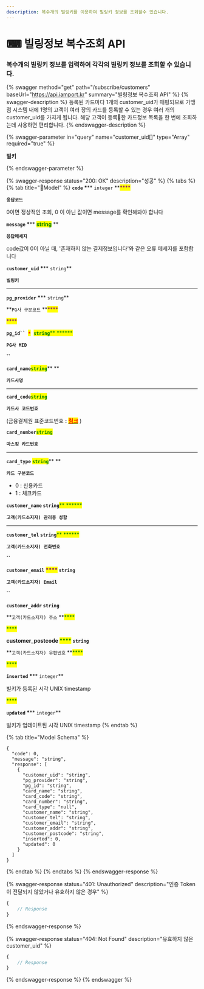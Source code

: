 ```yaml
---
description: 복수개의 빌링키를 이용하여 빌링키 정보를 조회할수 있습니다.
---
```


# ⌨ 빌링정보 복수조회 API

### 복수개의 빌링키 정보를 입력하여 각각의 빌링키 정보를 조회할 수 있습니다.

{% swagger method="get" path="/subscribe/customers" baseUrl="https://api.iamport.kr" summary="빌링정보 복수조회 API" %}
{% swagger-description %}
등록된 카드마다 1개의 customer_uid가 매핑되므로 가맹점 시스템 내에 1명의 고객이 여러 장의 카드를 등록할 수 있는 경우 여러 개의 customer_uid를 가지게 됩니다. 해당 고객이 등록한 카드정보 목록을 한 번에 조회하는데 사용하면 편리합니다.
{% endswagger-description %}

{% swagger-parameter in="query" name="customer_uid[]" type="Array" required="true" %}
<mark style="color:red;">

**빌키**

</mark>
{% endswagger-parameter %}

{% swagger-response status="200: OK" description="성공" %}
{% tabs %}
{% tab title="Model" %}
**`code`  **<mark style="color:red;">**\***</mark>**  **<mark style="color:purple;">**`integer`**</mark><mark style="color:purple;">** **</mark><mark style="color:purple;">****</mark>&#x20;

**`응답코드`**

0이면 정상적인 조회, 0 이 아닌 값이면 message를 확인해봐야 합니다



**`message`  **<mark style="color:red;">**\***</mark>**  **<mark style="color:green;">**string**</mark>** **&#x20;

**`응답메세지`**

code값이 0이 아닐 때, '존재하지 않는 결제정보입니다'와 같은 오류 메세지를 포함합니다



**`customer_uid`  **<mark style="color:red;">**\***</mark>**  **<mark style="color:green;">**`string`**</mark>

**`빌링키`**

****

**`pg_provider`  **<mark style="color:red;">**\***</mark>** **<mark style="color:green;">**`string`**</mark>

**`PG사 구분코드` **<mark style="color:purple;">****</mark>&#x20;

<mark style="color:purple;">****</mark>

**`pg_id`` `**<mark style="color:red;">**`*`**</mark>**` `**<mark style="color:green;">**`string`**</mark><mark style="color:green;">** **</mark><mark style="color:green;">****</mark>&#x20;

**`PG사 MID`**

**``**

**`card_name`**<mark style="color:green;">**`string`**</mark>** **&#x20;

**`카드사명`**&#x20;

****

**`card_code`**<mark style="color:green;">**`string`**</mark>

**`카드사 코드번호`**

(금융결제원 표준코드번호 **:** [<mark style="color:red;">**링크**</mark>](https://chaifinance.notion.site/53589280bbc94fab938d93257d452216?v=eb405baf52134b3f90d438e3bf763630) )



**`card_number`**<mark style="color:green;">**`string`**</mark>

**`마스킹 카드번호`**

****

**`card_type`**  <mark style="color:green;">**`string`**</mark>** **&#x20;

**`카드 구분코드`**

* 0 : 신용카드
* 1 : 체크카드



**`customer_name`    **<mark style="color:green;">**`string`**</mark><mark style="color:green;">**  **</mark><mark style="color:green;">****</mark> &#x20;

**`고객(카드소지자) 관리용 성함`**

****

**`customer_tel`    **<mark style="color:green;">**`string`**</mark><mark style="color:green;">**  **</mark><mark style="color:green;">****</mark> &#x20;

**`고객(카드소지자) 전화번호`**

**``**

**`customer_email`  **<mark style="color:purple;">****</mark>**  **<mark style="color:green;">**`string`**</mark>

**`고객(카드소지자) Email`**

**``**

**`customer_addr`    **<mark style="color:green;">**`string`**</mark>

**`고객(카드소지자) 주소` **<mark style="color:green;">****</mark>&#x20;

<mark style="color:green;">****</mark>

**customer\_postcode  **<mark style="color:green;">****</mark><mark style="color:green;">**  **</mark><mark style="color:green;">**`string`**</mark>

**`고객(카드소지자) 우편번호` **<mark style="color:green;">****</mark>&#x20;

<mark style="color:green;">****</mark>

**`inserted`  **<mark style="color:red;">**\***</mark>** **<mark style="color:purple;">**`integer`**</mark>

빌키가 등록된 시각 UNIX timestamp

<mark style="color:green;">****</mark>

**`updated`  **<mark style="color:red;">**\***</mark>** **<mark style="color:purple;">**`integer`**</mark>

빌키가 업데이트된 시각 UNIX timestamp
{% endtab %}

{% tab title="Model Schema" %}
```
{
  "code": 0,
  "message": "string",
  "response": [
    {
      "customer_uid": "string",
      "pg_provider": "string",
      "pg_id": "string",
      "card_name": "string",
      "card_code": "string",
      "card_number": "string",
      "card_type": "null",
      "customer_name": "string",
      "customer_tel": "string",
      "customer_email": "string",
      "customer_addr": "string",
      "customer_postcode": "string",
      "inserted": 0,
      "updated": 0
    }
  ]
}
```
{% endtab %}
{% endtabs %}
{% endswagger-response %}

{% swagger-response status="401: Unauthorized" description="인증 Token이 전달되지 않았거나 유효하지 않은 경우" %}
```javascript
{
    // Response
}
```
{% endswagger-response %}

{% swagger-response status="404: Not Found" description="유효하지 않은 customer_uid" %}
```javascript
{
    // Response
}
```
{% endswagger-response %}
{% endswagger %}
